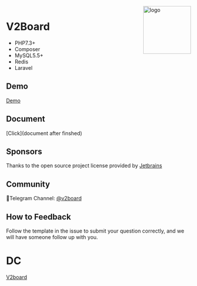 <img src="https://avatars.githubusercontent.com/u/56885001?s=200&v=4" alt="logo" width="130" height="130" align="right"/>

# **V2Board**

- PHP7.3+
- Composer
- MySQL5.5+
- Redis
- Laravel

## Demo
[Demo](waiting)

## Document
[Click](document after finshed)

## Sponsors
Thanks to the open source project license provided by [Jetbrains](https://www.jetbrains.com/)

## Community
🔔Telegram Channel: [@v2board](https://t.me/v2board)  

## How to Feedback
Follow the template in the issue to submit your question correctly, and we will have someone follow up with you.

# DC 
[V2board](https://github.com/v2board/v2board)